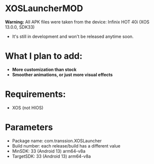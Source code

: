 # XOSLauncherMOD
**Warning:** All APK files were taken from the device: Infinix HOT 40i (XOS 13.0.0, SDK33)
- It's still in development and won't be released anytime soon.
# What I plan to add:
- **More customization than stock**
- **Smoother animations, or just more visual effects**
# Requirements:
- XOS (not HIOS)
# Parameters
- Package name: com.transsion.XOSLauncher
- Build number: each release/build has a different value 
- MinSDK: 33 (Android 13) arm64-v8a
- TargetSDK: 33 (Android 13) arm64-v8a
